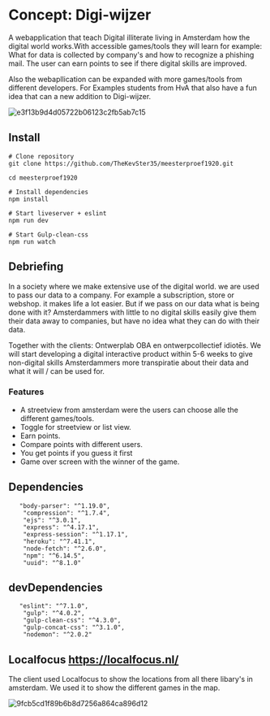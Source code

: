 
# Concept: Digi-wijzer

A webapplication that teach Digital illiterate living in Amsterdam how the digital world works.With accessible games/tools they will learn for example: What for data is collected by company's and how to recognize a phishing mail. The user can earn points to see if there digital skills are improved. 

Also the webapllication can be expanded with more games/tools from different developers. For Examples students from HvA that also have a fun idea that can a new addition to Digi-wijzer.

![e3f13b9d4d05722b06123c2fb5ab7c15](https://user-images.githubusercontent.com/43183768/84875798-c080e380-b086-11ea-998c-a23973f62cca.jpg)


## Install 

```
# Clone repository
git clone https://github.com/TheKevSter35/meesterproef1920.git

cd meesterproef1920

# Install dependencies
npm install

# Start liveserver + eslint
npm run dev

# Start Gulp-clean-css
npm run watch
```

## Debriefing

In a society where we make extensive use of the digital world. we are used to pass our data to a company. For example a subscription, store or webshop.  it makes life a lot easier. But if we pass on our data what is being done with it? Amsterdammers with little to no digital skills easily give them their data away to companies, but have no idea what they can do with their data.

Together with the clients: Ontwerplab OBA en ontwerpcollectief idiotēs. We will start developing a digital interactive product within 5-6 weeks to give non-digital skills Amsterdammers more transpiratie about their data and what it will / can be used for.

### Features

* A streetview from amsterdam were the users can choose alle the different games/tools.
* Toggle for streetview or list view.
* Earn points.
* Compare points with different users.
* You get points if you guess it first
* Game over screen with the winner of the game.

## Dependencies 

```
   "body-parser": "^1.19.0",
    "compression": "^1.7.4",
    "ejs": "^3.0.1",
    "express": "^4.17.1",
    "express-session": "^1.17.1",
    "heroku": "^7.41.1",
    "node-fetch": "^2.6.0",
    "npm": "^6.14.5",
    "uuid": "^8.1.0"
```
## devDependencies 

```
   "eslint": "^7.1.0",
    "gulp": "^4.0.2",
    "gulp-clean-css": "^4.3.0",
    "gulp-concat-css": "^3.1.0",
    "nodemon": "^2.0.2"
```

## Localfocus https://localfocus.nl/

The client used Localfocus to show the locations from all there libary's in amsterdam. We used it to show the different games in the map. 

<img width="" alt="9fcb5cd1f89b6b8d7256a864ca896d12" src="https://user-images.githubusercontent.com/43183768/85010766-d8c53100-b160-11ea-863c-a354542f53ee.png">




